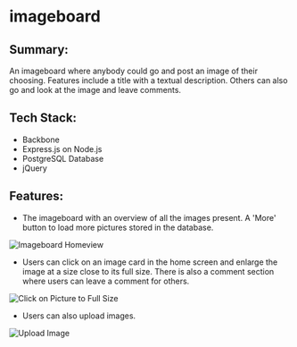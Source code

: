 # imageboard

## Summary:
An imageboard where anybody could go and post an image of their choosing. Features include a title with a textual description. Others can also go and look at the image and leave comments.
## Tech Stack:
* Backbone
* Express.js on Node.js
* PostgreSQL Database
* jQuery

## Features:

* The imageboard with an overview of all the images present. A 'More' button to load more pictures stored in the database.


![Imageboard Homeview](imageboard-1.gif)




* Users can click on an image card in the home screen and enlarge the image at a size close to its full size. There is also a comment section where users can leave a comment for others.


![Click on Picture to Full Size](imageboard-2.gif)




* Users can also upload images.


![Upload Image](imageboard-3.gif)
 
